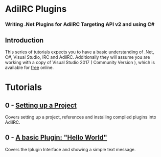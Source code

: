 # AdiIRC Plugins
### Writing .Net Plugins for AdiIRC Targeting API v2 and using C#


## Introduction 

This series of tutorials expects you to have a basic understanding of .Net, C#, Visual Studio, IRC and AdiIRC. Additionally they will assume you are working with a copy of Visual Studio 2017 ( Community Version ), which is available for [free](https://www.visualstudio.com/thank-you-downloading-visual-studio/?sku=Community&rel=15) online. 

# Tutorials

## 0 - [Setting up a Project](Chapter_0.md)

Covers setting up a project, references and installing compiled plugins into AdiIRC.

## 0 - [A basic Plugin: "Hello World"](Chapter_1.md)

Covers the Iplugin Interface and showing a simple text message. 